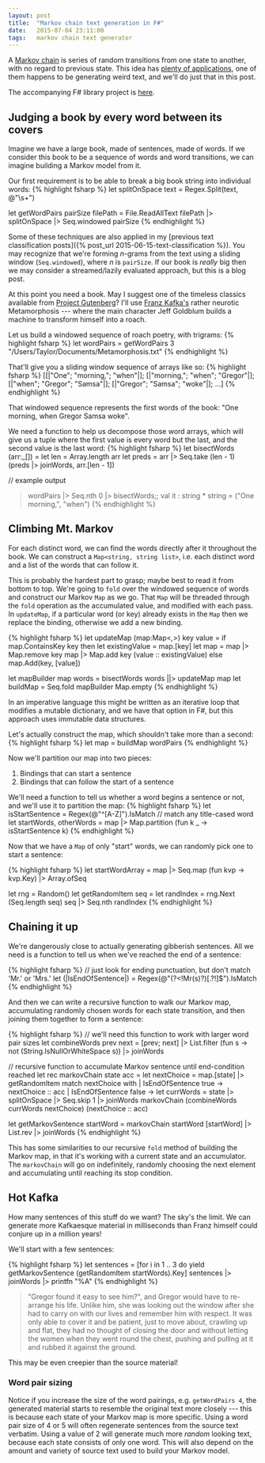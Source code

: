 ```yaml
---
layout: post
title:  "Markov chain text generation in F#"
date:   2015-07-04 23:11:00
tags:	markov chain text generator
---
```

A [Markov chain](https://en.wikipedia.org/wiki/Markov_chain) is series of random transitions from one state to another, with no regard to previous state. This idea has [plenty of applications](https://en.wikipedia.org/wiki/Markov_chain#Applications), one of them happens to be generating weird text, and we'll do just that in this post.

The accompanying F# library project is [here](https://github.com/taylorwood/FsMarkov).

## Judging a book by every word between its covers

Imagine we have a large book, made of sentences, made of words. If we consider this book to be a sequence of words and word transitions, we can imagine building a Markov model from it.

Our first requirement is to be able to break a big book string into individual words:
{% highlight fsharp %}
let splitOnSpace text = Regex.Split(text, @"\s+")

let getWordPairs pairSize filePath =
    File.ReadAllText filePath
    |> splitOnSpace
    |> Seq.windowed pairSize
{% endhighlight %}

Some of these techniques are also applied in my [previous text classification posts]({% post_url 2015-06-15-text-classification %}). You may recognize that we're forming *n*-grams from the text using a sliding window (`Seq.windowed`), where *n* is `pairSize`. If our book is *really* big then we may consider a streamed/lazily evaluated approach, but this is a blog post.

At this point you need a book. May I suggest one of the timeless classics available from [Project Gutenberg](https://www.gutenberg.org)? I'll use [Franz Kafka's](https://en.wikipedia.org/wiki/Franz_Kafka) rather neurotic Metamorphosis --- where the main character Jeff Goldblum builds a machine to transform himself into a roach.

Let us build a windowed sequence of roach poetry, with trigrams:
{% highlight fsharp %}
let wordPairs = getWordPairs 3 "/Users/Taylor/Documents/Metamorphosis.txt"
{% endhighlight %}

That'll give you a sliding window sequence of arrays like so:
{% highlight fsharp %}
[[|"One"; "morning,"; "when"|]; [|"morning,"; "when"; "Gregor"|];
 [|"when"; "Gregor"; "Samsa"|]; [|"Gregor"; "Samsa"; "woke"|]; ...]
{% endhighlight %}

That windowed sequence represents the first words of the book: "One morning, when Gregor Samsa woke".

We need a function to help us decompose those word arrays, which will give us a tuple where the first value is every word but the last, and the second value is the last word:
{% highlight fsharp %}
let bisectWords (arr:_[]) =
    let len = Array.length arr
    let preds = arr |> Seq.take (len - 1)
    (preds |> joinWords, arr.[len - 1])
    
// example output
> wordPairs |> Seq.nth 0 |> bisectWords;;
val it : string * string = ("One morning,", "when")
{% endhighlight %}

## Climbing Mt. Markov

For each distinct word, we can find the words directly after it throughout the book. We can construct a `Map<string, string list>`, i.e. each distinct word and a list of the words that can follow it.

This is probably the hardest part to grasp; maybe best to read it from bottom to top. We're going to `fold` over the windowed sequence of words and construct our Markov `Map` as we go. That `Map` will be threaded through the `fold` operation as the accumulated value, and modified with each pass. In `updateMap`, if a particular word (or key) already exists in the `Map` then we replace the binding, otherwise we add a new binding.

{% highlight fsharp %}
let updateMap (map:Map<_,_>) key value =
    if map.ContainsKey key then
        let existingValue = map.[key]
        let map = map |> Map.remove key
        map |> Map.add key (value :: existingValue)
    else
        map.Add(key, [value])

let mapBuilder map words = bisectWords words ||> updateMap map
let buildMap = Seq.fold mapBuilder Map.empty
{% endhighlight %}

In an imperative language this might be written as an iterative loop that modifies a mutable dictionary, and we have that option in F#, but this approach uses immutable data structures.

Let's actually construct the map, which shouldn't take more than a second:
{% highlight fsharp %}
let map = buildMap wordPairs
{% endhighlight %}

Now we'll partition our map into two pieces:

1. Bindings that can start a sentence
2. Bindings that can follow the start of a sentence

We'll need a function to tell us whether a word begins a sentence or not, and we'll use it to partition the map:
{% highlight fsharp %}
let isStartSentence = Regex(@"^[A-Z]").IsMatch // match any title-cased word
let startWords, otherWords = map |> Map.partition (fun k _ -> isStartSentence k)
{% endhighlight %}

Now that we have a `Map` of only "start" words, we can randomly pick one to start a sentence:

{% highlight fsharp %}
let startWordArray = map |> Seq.map (fun kvp -> kvp.Key) |> Array.ofSeq

let rng = Random()
let getRandomItem seq =
    let randIndex = rng.Next (Seq.length seq)
    seq |> Seq.nth randIndex
{% endhighlight %}

## Chaining it up

We're dangerously close to actually generating gibberish sentences. All we need is a function to tell us when we've reached the end of a sentence:

{% highlight fsharp %}
// just look for ending punctuation, but don't match 'Mr.' or 'Mrs.'
let (|IsEndOfSentence|) = Regex(@"(?<!Mr(s)?)[\.\?\!]$").IsMatch
{% endhighlight %}

And then we can write a recursive function to walk our Markov map, accumulating randomly chosen words for each state transition, and then joining them together to form a sentence:

{% highlight fsharp %}
// we'll need this function to work with larger word pair sizes
let combineWords prev next =
    [prev; next]
    |> List.filter (fun s -> not (String.IsNullOrWhiteSpace s))
    |> joinWords

// recursive function to accumulate Markov sentence until end-condition reached
let rec markovChain state acc =
    let nextChoice = map.[state] |> getRandomItem
    match nextChoice with
    | IsEndOfSentence true ->
        nextChoice :: acc
    | IsEndOfSentence false ->
        let currWords = state |> splitOnSpace |> Seq.skip 1 |> joinWords
        markovChain (combineWords currWords nextChoice) (nextChoice :: acc)
        
let getMarkovSentence startWord =
    markovChain startWord [startWord]
    |> List.rev
    |> joinWords
{% endhighlight %}

This has some similarities to our recursive `fold` method of building the Markov map, in that it's working with a current state and an accumulator. The `markovChain` will go on indefinitely, randomly choosing the next element and accumulating until reaching its stop condition.

## Hot Kafka

How many sentences of this stuff do we want? The sky's the limit. We can generate more Kafkaesque material in milliseconds than Franz himself could conjure up in a million years!

We'll start with a few sentences:

{% highlight fsharp %}
let sentences = [for i in 1 .. 3 do yield getMarkovSentence (getRandomItem startWords).Key]
sentences |> joinWords |> printfn "%A"
{% endhighlight %}

> "Gregor found it easy to see him?", and Gregor would have to re-arrange his life. Unlike him, she was looking out the window after she had to carry on with our lives and remember him with respect. It was only able to cover it and be patient, just to move about, crawling up and flat, they had no thought of closing the door and without letting the women when they went round the chest, pushing and pulling at it and rubbed it against the ground.

This may be even creepier than the source material!

### Word pair sizing

Notice if you increase the size of the word pairings, e.g. `getWordPairs 4`, the generated material starts to resemble the original text more closely --- this is because each state of your Markov map is more specific. Using a word pair size of 4 or 5 will often regenerate sentences from the source text verbatim. Using a value of 2 will generate much more *random* looking text, because each state consists of only one word. This will also depend on the amount and variety of source text used to build your Markov model.
